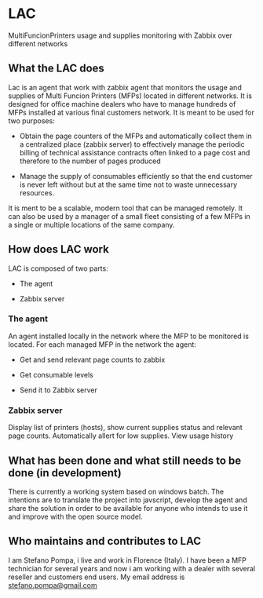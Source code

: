 # LAC

MultiFuncionPrinters usage and supplies monitoring with Zabbix over different networks

## What the LAC does

Lac is an agent that work with zabbix agent that monitors the usage and supplies of Multi Funcion Printers (MFPs) located in different networks. It is designed for office machine dealers who have to manage hundreds of MFPs installed at various final customers network. It is meant to be used for two purposes:

- Obtain the page counters of the MFPs and automatically collect them in a centralized place (zabbix server) to effectively manage the periodic billing of technical assistance contracts often linked to a page cost and therefore to the number of pages produced

- Manage the supply of consumables efficiently so that the end customer is never left without but at the same time not to waste unnecessary resources.

It is ment to be a scalable, modern tool that can be managed remotely. It can also be used by a manager of a small fleet consisting of a few MFPs in a single or multiple locations of the same company.

## How does LAC work

LAC is composed of two parts:

- The agent

- Zabbix server

### The agent

An agent installed locally in the network where the MFP to be monitored is located. For each managed MFP in the network the agent:

- Get and send relevant page counts to zabbix

- Get consumable levels

- Send it to Zabbix server

### Zabbix server

Display list of printers (hosts), show current supplies status and relevant page counts. Automatically allert for low supplies. View usage history

## What has been done and what still needs to be done (in development)

There is currently a working system based on windows batch.
The intentions are to translate the project into javscript, develop the agent and share the solution in order to be available for anyone who intends to use it and improve with the open source model.

## Who maintains and contributes to LAC

I am Stefano Pompa, i live and work in Florence (Italy). I have been a MFP technician for several years and now i am working with a dealer with several reseller and customers end users. My email address is stefano.pompa@gmail.com
